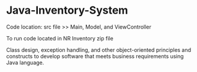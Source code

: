 # Java-Inventory-System

Code location: src file >> Main, Model, and ViewController

To run code located in NR Inventory zip file

Class design, exception handling, and other object-oriented principles and constructs to develop software that meets business requirements using Java language.

